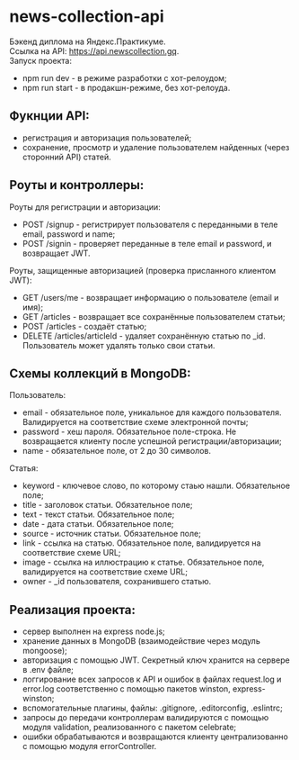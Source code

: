 # news-collection-api
Бэкенд диплома на Яндекс.Практикуме.  
Ссылка на API: https://api.newscollection.gq.  
Запуск проекта:
* npm run dev - в режиме разработки с хот-релоудом;
* npm run start - в продакшн-режиме, без хот-релоуда.

## Фукнции API:
* регистрация и авторизация пользователей;
* сохранение, просмотр и удаление пользователем найденных (через сторонний API) статей.

## Роуты и контроллеры:
Роуты для регистрации и авторизации:
* POST /signup - регистрирует пользователя с переданными в теле email, password и name;
* POST /signin - проверяет переданные в теле email и password, и возвращает JWT.

Роуты, защищенные авторизацией (проверка присланного клиентом JWT):
* GET /users/me - возвращает информацию о пользователе (email и имя);
* GET /articles - возвращает все сохранённые пользователем статьи;
* POST /articles - создаёт статью;
* DELETE /articles/articleId - удаляет сохранённую статью  по \_id. Пользователь может удалять только свои статьи.

## Схемы коллекций в MongoDB:
Пользователь:
* email - обязательное поле, уникальное для каждого пользователя. Валидируется на соответствие схеме электронной почты;
* password - хеш пароля. Обязательное поле-строка. Не возвращается клиенту после успешной регистрации/авторизации;
* name - обязательное поле, от 2 до 30 символов.

Статья:
* keyword - ключевое слово, по которому стаью нашли. Обязательное поле;
* title - заголовок статьи. Обязательное поле;
* text - текст статьи. Обязательное поле;
* date - дата статьи. Обязательное поле;
* source - источник статьи. Обязательное поле;
* link - ссылка на статью. Обязательное поле, валидируется на соответствие схеме URL;
* image - ссылка на иллюстрацию к статье. Обязательное поле, валидируется на соответствие схеме URL;
* owner - \_id пользователя, сохранившего статью.

## Реализация проекта:
* сервер выполнен на express node.js;
* хранение данных в MongoDB (взаимодействие через модуль mongoose);
* авторизация с помощью JWT. Секретный ключ хранится на сервере в .env файле; 
* логгирование всех запросов к API и ошибок в файлах request.log и error.log соответственно c помощью пакетов winston, express-winston;
* вспомогательные плагины, файлы: .gitignore, .editorconfig, .eslintrc;
* запросы до передачи контроллерам валидируются с помощью модуля validation, реализованного с пакетом celebrate;
* ошибки обрабатываются и возвращаются клиенту централизованно с помощью модуля errorController.

